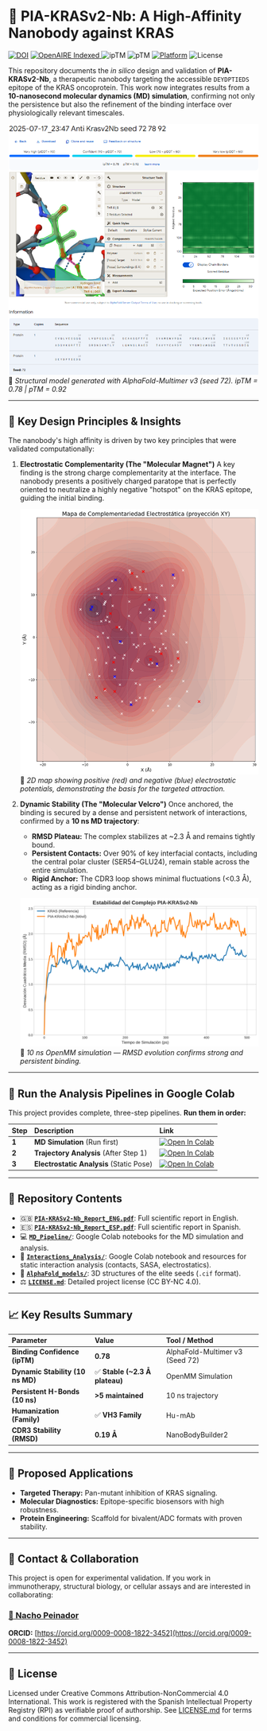 # 🧬 PIA-KRASv2-Nb: A High-Affinity Nanobody against KRAS

[![DOI](https://img.shields.io/badge/DOI-10.5281/zenodo.16578454-blue)](https://doi.org/10.5281/zenodo.16578454)
<a href="https://explore.openaire.eu/search/publication?pid=10.5281%2Fzenodo.16578455">
  <img src="https://img.shields.io/badge/OpenAIRE-Indexed-green" alt="OpenAIRE Indexed">
</a>
![ipTM](https://img.shields.io/badge/ipTM-0.78-blue)
![pTM](https://img.shields.io/badge/pTM-0.92-blue)
[![Platform](https://img.shields.io/badge/Preprint-Research_Square-blue)](https://www.researchsquare.com/article/rs-7239936/v1)
![License](https://img.shields.io/badge/License-CC%20BY--NC%204.0-lightgrey.svg)

This repository documents the *in silico* design and validation of **PIA-KRASv2-Nb**, a therapeutic nanobody targeting the accessible `DEYDPTIEDS` epitope of the KRAS oncoprotein. This work now integrates results from a **10-nanosecond molecular dynamics (MD) simulation**, confirming not only the persistence but also the refinement of the binding interface over physiologically relevant timescales.

![3D Model of PIA-KRASv2-Nb (Seed 72)](https://raw.githubusercontent.com/NachoPeinador/PIA-KRASv2-Nb/main/AlphaFold_images/KRASKILLER.png)
📌 *Structural model generated with AlphaFold-Multimer v3 (seed 72). ipTM = 0.78 | pTM = 0.92*

---

## 🎯 Key Design Principles & Insights

The nanobody's high affinity is driven by two key principles that were validated computationally:

1.  **Electrostatic Complementarity (The "Molecular Magnet")**
    A key finding is the strong charge complementarity at the interface. The nanobody presents a positively charged paratope that is perfectly oriented to neutralize a highly negative "hotspot" on the KRAS epitope, guiding the initial binding.

    ![Electrostatic Complementarity Map](https://raw.githubusercontent.com/NachoPeinador/PIA-KRASv2-Nb/main/Interactions/af_pose_electrostatics_final.png)
    📌 *2D map showing positive (red) and negative (blue) electrostatic potentials, demonstrating the basis for the targeted attraction.*

2.  **Dynamic Stability (The "Molecular Velcro")**
    Once anchored, the binding is secured by a dense and persistent network of interactions, confirmed by a **10 ns MD trajectory**:
    * **RMSD Plateau:** The complex stabilizes at ~2.3 Å and remains tightly bound.
    * **Persistent Contacts:** Over 90% of key interfacial contacts, including the central polar cluster (SER54–GLU24), remain stable across the entire simulation.
    * **Rigid Anchor:** The CDR3 loop shows minimal fluctuations (<0.3 Å), acting as a rigid binding anchor.

    ![Dynamic Stability RMSD Plot](https://raw.githubusercontent.com/NachoPeinador/PIA-KRASv2-Nb/main/MD_Simulation/rmsd_plot.png)
    📌 *10 ns OpenMM simulation — RMSD evolution confirms strong and persistent binding.*

---

## 🚀 Run the Analysis Pipelines in Google Colab

This project provides complete, three-step pipelines. **Run them in order:**

| Step | Description | Link |
| :--- | :---------- | :--- |
| **1** | **MD Simulation** (Run first) | [![Open In Colab](https://colab.research.google.com/assets/colab-badge.svg)](https://colab.research.google.com/drive/1W2FtbyPI9uDkZCDqqdFkd6nVQfMoj_Kj) |
| **2** | **Trajectory Analysis** (After Step 1) | [![Open In Colab](https://colab.research.google.com/assets/colab-badge.svg)](https://colab.research.google.com/drive/1Aue7oYHIFAmSe5xPwzyUB-HXJ6NgqNVb) |
| **3** | **Electrostatic Analysis** (Static Pose)| [![Open In Colab](https://colab.research.google.com/assets/colab-badge.svg)](https://colab.research.google.com/drive/1VghJ-0wAsh_N895uYCMhDKcMBpYGW0uY) |

---

## 📂 Repository Contents

* 🇬🇧 [**`PIA-KRASv2-Nb_Report_ENG.pdf`**](./PIA-KRASv2-Nb_Report_ENG.pdf): Full scientific report in English.
* 🇪🇸 [**`PIA-KRASv2-Nb_Report_ESP.pdf`**](./PIA-KRASv2-Nb_Report_ESP.pdf): Full scientific report in Spanish.
* 💻 [**`MD_Pipeline/`**](./MD_Pipeline/): Google Colab notebooks for the MD simulation and analysis.
* 🔬 [**`Interactions_Analysis/`**](./Interactions_Analysis/): Google Colab notebook and resources for static interaction analysis (contacts, SASA, electrostatics).
* 📁 [**`AlphaFold_models/`**](./AlphaFold_models/): 3D structures of the elite seeds (`.cif` format).
* ⚖️ [**`LICENSE.md`**](./LICENSE.md): Detailed project license (CC BY-NC 4.0).

---

## 📈 Key Results Summary

| Parameter | Value | Tool / Method |
| :--- | :--- | :--- |
| **Binding Confidence (ipTM)** | **0.78** | AlphaFold-Multimer v3 (Seed 72) |
| **Dynamic Stability (10 ns MD)** | ✅ **Stable (~2.3 Å plateau)** | OpenMM Simulation |
| **Persistent H-Bonds (10 ns)** | **>5 maintained** | 10 ns trajectory |
| **Humanization (Family)** | ✅ **VH3 Family** | Hu-mAb |
| **CDR3 Stability (RMSD)** | **0.19 Å** | NanoBodyBuilder2 |

---

## 🧪 Proposed Applications

* **Targeted Therapy:** Pan-mutant inhibition of KRAS signaling.
* **Molecular Diagnostics:** Epitope-specific biosensors with high robustness.
* **Protein Engineering:** Scaffold for bivalent/ADC formats with proven stability.

---

## 🤝 Contact & Collaboration

This project is open for experimental validation. If you work in immunotherapy, structural biology, or cellular assays and are interested in collaborating:

### [📧 Nacho Peinador](mailto:joseignacio.peinador@gmail.com)
**ORCID:** [https://orcid.org/0009-0008-1822-3452](https://orcid.org/0009-0008-1822-3452)

---

## 📄 License

Licensed under Creative Commons Attribution-NonCommercial 4.0 International. This work is registered with the Spanish Intellectual Property Registry (RPI) as verifiable proof of authorship. See [LICENSE.md](./LICENSE.md) for terms and conditions for commercial licensing.
